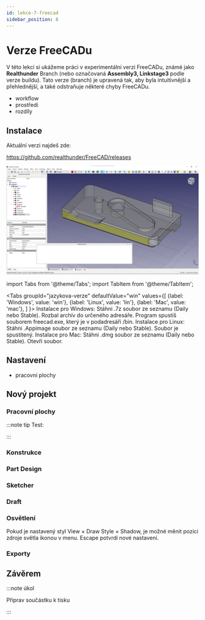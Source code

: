 ```yaml
---
id: lekce-7-freecad
sidebar_position: 8
---
```


# Verze FreeCADu

V této lekci si ukážeme práci v experimentální verzi FreeCADu, známé jako **Realthunder** Branch (nebo označovaná **Assembly3, Linkstage3** podle verze buildu). Tato verze (branch) je upravená tak, aby byla intuitivnější a přehlednější, a také odstraňuje některé chyby FreeCADu.

- workflow
- prostředí
- rozdíly

## Instalace

Aktuální verzi najdeš zde:

https://github.com/realthunder/FreeCAD/releases

![FreeCAD Branches](./images/freecad-branches.png 'Modeling in FreeCAD')

import Tabs from '@theme/Tabs';
import TabItem from '@theme/TabItem';

<Tabs
  groupId="jazykova-verze"
  defaultValue="win"
  values={[
    {label: 'Windows', value: 'win'},
    {label: 'Linux', value: 'lin'},
    {label: 'Mac', value: 'mac'},
  ]
}>
<TabItem value="win">Instalace pro Windows: Stáhni .7z soubor ze seznamu (Daily nebo Stable). Rozbal archív do určeného adresáře. Program spustíš souborem freecad.exe, který je v podadresáři /bin.</TabItem>
<TabItem value="lin">Instalace pro Linux: Stáhni .Appimage soubor ze seznamu (Daily nebo Stable). Soubor je spustitený.
</TabItem>
<TabItem value="mac">Instalace pro Mac: Stáhni .dmg soubor ze seznamu (Daily nebo Stable). Otevři soubor.</TabItem>
</Tabs>







## Nastavení

- pracovní plochy

## Nový projekt






### Pracovní plochy

:::note tip
Test:

:::

### Konstrukce

### Part Design
### Sketcher
### Draft
### Osvětlení
Pokud je nastavený styl View × Draw Style × Shadow, je možné měnit pozici zdroje světla ikonou v menu. Escape potvrdí nové nastavení.

### Exporty

## Závěrem

:::note úkol

Připrav součástku k tisku

:::
